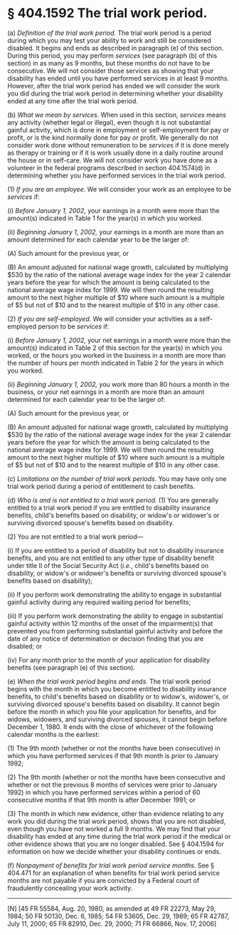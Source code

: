 # § 404.1592   The trial work period.

(a) *Definition of the trial work period.* The trial work period is a period during which you may test your ability to work and still be considered disabled. It begins and ends as described in paragraph (e) of this section. During this period, you may perform *services* (see paragraph (b) of this section) in as many as 9 months, but these months do not have to be consecutive. We will not consider those services as showing that your disability has ended until you have performed services in at least 9 months. However, after the trial work period has ended we will consider the work you did during the trial work period in determining whether your disability ended at any time after the trial work period.


(b) *What we mean by services.* When used in this section, *services* means any activity (whether legal or illegal), even though it is not substantial gainful activity, which is done in employment or self-employment for pay or profit, or is the kind normally done for pay or profit. We generally do not consider work done without remuneration to be *services* if it is done merely as therapy or training or if it is work usually done in a daily routine around the house or in self-care. We will not consider work you have done as a volunteer in the federal programs described in section 404.1574(d) in determining whether you have performed services in the trial work period. 


(1) *If you are an employee.* We will consider your work as an employee to be *services* if: 


(i) *Before January 1, 2002,* your earnings in a month were more than the amount(s) indicated in Table 1 for the year(s) in which you worked. 


(ii) *Beginning January 1, 2002,* your earnings in a month are more than an amount determined for each calendar year to be the larger of: 


(A) Such amount for the previous year, or 


(B) An amount adjusted for national wage growth, calculated by multiplying $530 by the ratio of the national average wage index for the year 2 calendar years before the year for which the amount is being calculated to the national average wage index for 1999. We will then round the resulting amount to the next higher multiple of $10 where such amount is a multiple of $5 but not of $10 and to the nearest multiple of $10 in any other case. 


(2) *If you are self-employed.* We will consider your activities as a self-employed person to be *services* if: 


(i) *Before January 1, 2002,* your net earnings in a month were more than the amount(s) indicated in Table 2 of this section for the year(s) in which you worked, or the hours you worked in the business in a month are more than the number of hours per month indicated in Table 2 for the years in which you worked. 


(ii) *Beginning January 1, 2002,* you work more than 80 hours a month in the business, or your net earnings in a month are more than an amount determined for each calendar year to be the larger of: 


(A) Such amount for the previous year, or 


(B) An amount adjusted for national wage growth, calculated by multiplying $530 by the ratio of the national average wage index for the year 2 calendar years before the year for which the amount is being calculated to the national average wage index for 1999. We will then round the resulting amount to the next higher multiple of $10 where such amount is a multiple of $5 but not of $10 and to the nearest multiple of $10 in any other case. 


(c) *Limitations on the number of trial work periods.* You may have only one trial work period during a period of entitlement to cash benefits.


(d) *Who is and is not entitled to a trial work period.* (1) You are generally entitled to a trial work period if you are entitled to disability insurance benefits, child's benefits based on disability, or widow's or widower's or surviving divorced spouse's benefits based on disability. 


(2) You are not entitled to a trial work period— 


(i) If you are entitled to a period of disability but not to disability insurance benefits, and you are not entitled to any other type of disability benefit under title II of the Social Security Act (*i.e.*, child's benefits based on disability, or widow's or widower's benefits or surviving divorced spouse's benefits based on disability); 


(ii) If you perform work demonstrating the ability to engage in substantial gainful activity during any required waiting period for benefits; 


(iii) If you perform work demonstrating the ability to engage in substantial gainful activity within 12 months of the onset of the impairment(s) that prevented you from performing substantial gainful activity and before the date of any notice of determination or decision finding that you are disabled; or 


(iv) For any month prior to the month of your application for disability benefits (see paragraph (e) of this section). 


(e) *When the trial work period begins and ends.* The trial work period begins with the month in which you become entitled to disability insurance benefits, to child's benefits based on disability or to widow's, widower's, or surviving divorced spouse's benefits based on disability. It cannot begin before the month in which you file your application for benefits, and for widows, widowers, and surviving divorced spouses, it cannot begin before December 1, 1980. It ends with the close of whichever of the following calendar months is the earliest: 


(1) The 9th month (whether or not the months have been consecutive) in which you have performed services if that 9th month is prior to January 1992; 


(2) The 9th month (whether or not the months have been consecutive and whether or not the previous 8 months of services were prior to January 1992) in which you have performed services within a period of 60 consecutive months if that 9th month is after December 1991; or 


(3) The month in which new evidence, other than evidence relating to any work you did during the trial work period, shows that you are not disabled, even though you have not worked a full 9 months. We may find that your disability has ended at any time during the trial work period if the medical or other evidence shows that you are no longer disabled. See § 404.1594 for information on how we decide whether your disability continues or ends.


(f) *Nonpayment of benefits for trial work period service months.* See § 404.471 for an explanation of when benefits for trial work period service months are not payable if you are convicted by a Federal court of fraudulently concealing your work activity.



---

[N] [45 FR 55584, Aug. 20, 1980, as amended at 49 FR 22273, May 29, 1984; 50 FR 50130, Dec. 6, 1985; 54 FR 53605, Dec. 29, 1989; 65 FR 42787, July 11, 2000; 65 FR 82910, Dec. 29, 2000; 71 FR 66866, Nov. 17, 2006]




